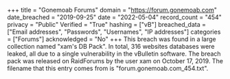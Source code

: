 +++
title = "Gonemoab Forums"
domain = "https://forum.gonemoab.com"
date_breached = "2019-09-25"
date = "2022-05-04"
record_count = "454"
privacy = "Public"
Verified = "True"
hashing = ["vB"]
breached_data = ["Email addresses", "Passwords", "Usernames", "IP addresses"]
categories = ["Forums"]
acknowledged = "No"
+++
This breach was found in a large collection named "xam's DB Pack". In total, 316 websites databases were leaked, all due to a single vulnerability in the vBulletin software. The breach pack was released on RaidForums by the user xam on October 17, 2019. The filename that this entry comes from is "forum.gonemoab.com_454.txt".

